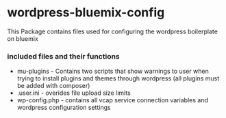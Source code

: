 
# wordpress-bluemix-config

This Package contains files used for configuring the wordpress boilerplate on bluemix

<h3>included files and their functions</h3>
<ul>
  <li>
    mu-plugins - Contains two scripts that show warnings to user when trying to install plugins and themes through wordpress (all plugins must be added with composer)
  </li>
  <li>
    .user.ini - overides file upload size limits
  </li>
  <li>
    wp-config.php - contains all vcap service connection variables and wordpress configuration settings
  </li>
</ul>

